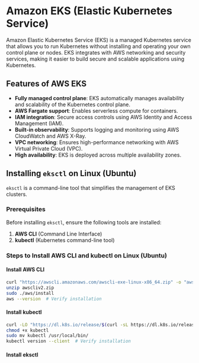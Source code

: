 # Amazon EKS (Elastic Kubernetes Service)

Amazon Elastic Kubernetes Service (EKS) is a managed Kubernetes service that allows you to run Kubernetes without installing and operating your own control plane or nodes. EKS integrates with AWS networking and security services, making it easier to build secure and scalable applications using Kubernetes.

## Features of AWS EKS
- **Fully managed control plane**: EKS automatically manages availability and scalability of the Kubernetes control plane.
- **AWS Fargate support**: Enables serverless compute for containers.
- **IAM integration**: Secure access controls using AWS Identity and Access Management (IAM).
- **Built-in observability**: Supports logging and monitoring using AWS CloudWatch and AWS X-Ray.
- **VPC networking**: Ensures high-performance networking with AWS Virtual Private Cloud (VPC).
- **High availability**: EKS is deployed across multiple availability zones.

## Installing `eksctl` on Linux (Ubuntu)
`eksctl` is a command-line tool that simplifies the management of EKS clusters.

### Prerequisites
Before installing `eksctl`, ensure the following tools are installed:
1. **AWS CLI** (Command Line Interface)
2. **kubectl** (Kubernetes command-line tool)

### Steps to Install AWS CLI and kubectl on Linux (Ubuntu)

#### Install AWS CLI
```bash
curl "https://awscli.amazonaws.com/awscli-exe-linux-x86_64.zip" -o "awscliv2.zip"
unzip awscliv2.zip
sudo ./aws/install
aws --version  # Verify installation

```

#### Install kubectl

```bash
curl -LO "https://dl.k8s.io/release/$(curl -sL https://dl.k8s.io/release/stable.txt)/bin/linux/amd64/kubectl"
chmod +x kubectl
sudo mv kubectl /usr/local/bin/
kubectl version --client  # Verify installation
```

#### Install eksctl